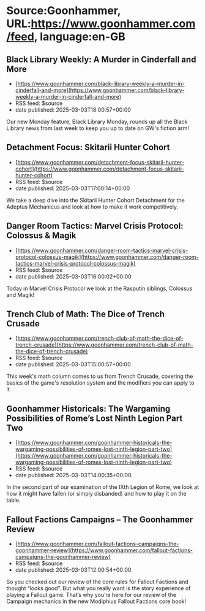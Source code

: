 # Source:Goonhammer, URL:https://www.goonhammer.com/feed, language:en-GB

## Black Library Weekly: A Murder in Cinderfall and More
 - [https://www.goonhammer.com/black-library-weekly-a-murder-in-cinderfall-and-more](https://www.goonhammer.com/black-library-weekly-a-murder-in-cinderfall-and-more)
 - RSS feed: $source
 - date published: 2025-03-03T18:00:57+00:00

Our new Monday feature, Black Library Monday, rounds up all the Black Library news from last week to keep you up to date on GW's fiction arm!

## Detachment Focus: Skitarii Hunter Cohort
 - [https://www.goonhammer.com/detachment-focus-skitarii-hunter-cohort](https://www.goonhammer.com/detachment-focus-skitarii-hunter-cohort)
 - RSS feed: $source
 - date published: 2025-03-03T17:00:14+00:00

We take a deep dive into the Skitarii Hunter Cohort Detachment for the Adeptus Mechanicus and look at how to make it work competitively.

## Danger Room Tactics: Marvel Crisis Protocol: Colossus & Magik
 - [https://www.goonhammer.com/danger-room-tactics-marvel-crisis-protocol-colossus-magik](https://www.goonhammer.com/danger-room-tactics-marvel-crisis-protocol-colossus-magik)
 - RSS feed: $source
 - date published: 2025-03-03T16:00:02+00:00

Today in Marvel Crisis Protocol we look at the Rasputin siblings, Colossus and Magik!

## Trench Club of Math: The Dice of Trench Crusade
 - [https://www.goonhammer.com/trench-club-of-math-the-dice-of-trench-crusade](https://www.goonhammer.com/trench-club-of-math-the-dice-of-trench-crusade)
 - RSS feed: $source
 - date published: 2025-03-03T15:00:57+00:00

This week's math column comes to us from Trench Crusade, covering the basics of the game's resolution system and the modifiers you can apply to it.

## Goonhammer Historicals: The Wargaming Possibilities of Rome’s Lost Ninth Legion Part Two
 - [https://www.goonhammer.com/goonhammer-historicals-the-wargaming-possibilities-of-romes-lost-ninth-legion-part-two](https://www.goonhammer.com/goonhammer-historicals-the-wargaming-possibilities-of-romes-lost-ninth-legion-part-two)
 - RSS feed: $source
 - date published: 2025-03-03T14:00:35+00:00

In the second part of our examination of the IXth Legion of Rome, we look at how it might have fallen (or simply disbanded) and how to play it on the table.

## Fallout Factions Campaigns – The Goonhammer Review
 - [https://www.goonhammer.com/fallout-factions-campaigns-the-goonhammer-review](https://www.goonhammer.com/fallout-factions-campaigns-the-goonhammer-review)
 - RSS feed: $source
 - date published: 2025-03-03T12:00:54+00:00

So you checked out our review of the core rules for Fallout Factions and thought “looks good”. But what you really want is the story experience of playing a Fallout game. That’s why you’re here for our review of the Campaign mechanics in the new Modiphius Fallout Factions core book!

